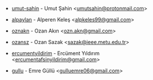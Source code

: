 - [umut-sahin](https://github.com/umut-sahin) - Umut Şahin \<umutsahin@protonmail.com>

- [alpaylan](https://github.com/alpaylan) - Alperen Keleş \<alpkeles99@gmail.com>

- [oznakn](https://github.com/oznakn) - Ozan Akın \<ozn.akn@gmail.com>

- [ozansz](https://github.com/ozansz) - Ozan Sazak \<sazak@ieee.metu.edu.tr>

- [ercumentyildirim](https://github.com/ercumentyildirim) - Ercüment Yıldırım \<ercumentafsinyildirim@gmail.com>

- [gullu](https://github.com/gullu) - Emre Güllü \<gulluemre06@gmail.com>
